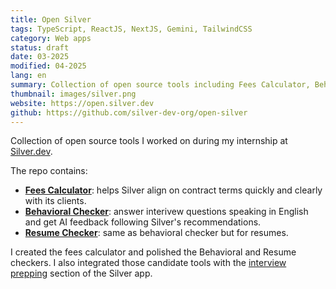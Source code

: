 ```yaml
---
title: Open Silver
tags: TypeScript, ReactJS, NextJS, Gemini, TailwindCSS
category: Web apps
status: draft
date: 03-2025
modified: 04-2025
lang: en
summary: Collection of open source tools including Fees Calculator, Behavioral Checker, and Resume Checker, developed during internship at Silver.dev.
thumbnail: images/silver.png
website: https://open.silver.dev
github: https://github.com/silver-dev-org/open-silver
---
```


Collection of open source tools I worked on during my internship at [Silver.dev](https://silver.dev).

The repo contains:

-   [**Fees Calculator**](https://open.silver.dev/fees-calculator): helps Silver align on contract terms quickly and clearly with its clients.
-   [**Behavioral Checker**](https://open.silver.dev/behavioral-checker): answer interivew questions speaking in English and get AI feedback following Silver's recommendations.
-   [**Resume Checker**](https://open.silver.dev/resume-checker): same as behavioral checker but for resumes.

I created the fees calculator and polished the Behavioral and Resume checkers. I also integrated those candidate tools with the [interview prepping]({filename}/interview-prepping.md) section of the Silver app.
